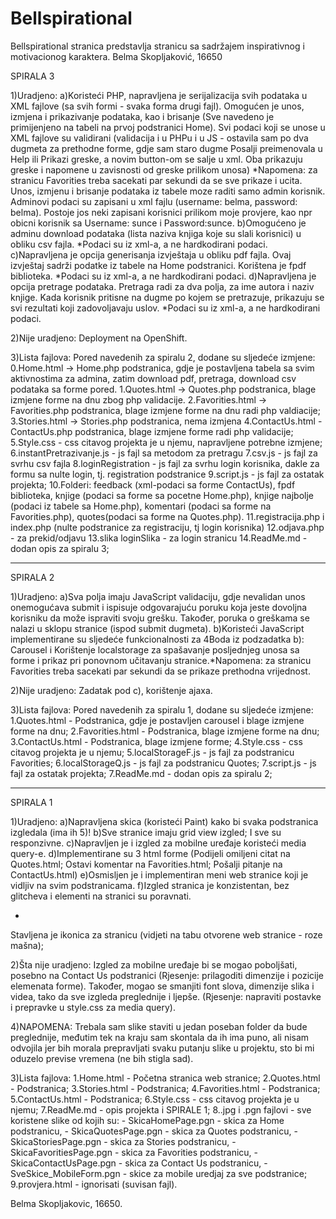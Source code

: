 ﻿# Bellspirational
Bellspirational stranica predstavlja stranicu sa sadržajem inspirativnog i motivacionog karaktera. Belma Skopljaković, 16650






SPIRALA 3

1)Uradjeno:
	a)Koristeći PHP, napravljena je serijalizacija svih podataka u XML fajlove (sa svih formi - svaka forma drugi fajl). Omogućen je unos, izmjena i prikazivanje podataka, kao i brisanje (Sve navedeno je primijenjeno na tabeli na prvoj podstranici Home). Svi podaci koji se unose u XML fajlove su validirani (validacija i u PHPu i u JS - ostavila sam po dva dugmeta za prethodne forme, gdje sam staro dugme Posalji preimenovala u Help ili Prikazi greske, a novim button-om se salje u xml. Oba prikazuju greske i napomene u zavisnosti od greske prilikom unosa)
	*Napomena: za stranicu Favorities treba sacekati par sekundi da se sve prikaze i ucita. 
Unos, izmjenu i brisanje podataka iz tabele moze raditi samo admin korisnik. Adminovi podaci su zapisani u xml fajlu (username: belma, password: belma). Postoje jos neki zapisani korisnici prilikom moje provjere, kao npr obicni korisnik sa Username: sunce i Password:sunce.
	b)Omogućeno je adminu download podataka (lista naziva knjiga koje su slali korisnici) u obliku csv fajla. *Podaci su iz xml-a, a ne hardkodirani podaci.
	c)Napravljena je opcija generisanja izvještaja u obliku pdf fajla. Ovaj izvještaj sadrži podatke iz tabele na Home podstranici. Korištena je fpdf biblioteka. *Podaci su iz xml-a, a ne hardkodirani podaci.
	d)Napravljena je opcija pretrage podataka. Pretraga radi za dva polja, za ime autora i naziv knjige. Kada korisnik pritisne na dugme po kojem se pretrazuje, prikazuju se svi rezultati koji zadovoljavaju uslov.
*Podaci su iz xml-a, a ne hardkodirani podaci.

2)Nije uradjeno: Deployment na OpenShift.


3)Lista fajlova: Pored navedenih za spiralu 2, dodane su sljedeće izmjene:
	0.Home.html -> Home.php podstranica, gdje je postavljena tabela sa svim aktivnostima za admina, zatim download pdf, pretraga, download csv podataka sa forme pored.
	1.Quotes.html -> Quotes.php podstranica, blage izmjene forme na dnu zbog php validacije.
	2.Favorities.html -> Favorities.php podstranica, blage izmjene forme na dnu radi php valdiacije;
	3.Stories.html -> Stories.php podstranica, nema izmjena
	4.ContactUs.html - ContactUs.php podstranica, blage izmjene forme radi php validacije;
	5.Style.css - css citavog projekta je u njemu, napravljene  potrebne izmjene;
	6.instantPretrazivanje.js - js fajl sa metodom za pretragu
	7.csv.js - js fajl za svrhu csv fajla
	8.loginRegistration - js fajl za svrhu login korisnika, dakle za formu sa nulte login, tj. registration podstranice
	9.script.js - js fajl za ostatak projekta;
	10.Folderi: feedback (xml-podaci sa forme ContactUs), fpdf biblioteka, knjige (podaci sa forme sa pocetne Home.php), knjige najbolje (podaci iz tabele sa Home.php), komentari (podaci sa forme na Favorities.php), quotes(podaci sa forme na Quotes.php).
	11.registracija.php i index.php (nulte podstranice za registraciju, tj login korisnika)
	12.odjava.php - za prekid/odjavu
	13.slika loginSlika - za login stranicu
	14.ReadMe.md - dodan opis za spiralu 3;






---------------------------------------------------
SPIRALA 2

1)Uradjeno:
	a)Sva polja imaju JavaScript validaciju, gdje nevalidan unos onemogućava submit i ispisuje odgovarajuću poruku koja jeste dovoljna korisniku da može ispraviti svoju grešku. Također, poruka o greškama se nalazi u sklopu stranice (ispod submit dugmeta).
	b)Koristeći JavaScript implementirane su sljedeće funkcionalnosti za 4Boda iz podzadatka b): Carousel i Korištenje localstorage za spašavanje posljednjeg unosa sa forme i prikaz pri ponovnom učitavanju stranice.*Napomena: za stranicu Favorities treba sacekati par sekundi da se prikaze prethodna vrijednost. 

2)Nije uradjeno:
Zadatak pod c), korištenje ajaxa.

3)Lista fajlova: Pored navedenih za spiralu 1, dodane su sljedeće izmjene:
	1.Quotes.html - Podstranica, gdje je postavljen carousel i blage izmjene forme na dnu;
	2.Favorities.html - Podstranica, blage izmjene forme na dnu;
	3.ContactUs.html - Podstranica, blage izmjene forme;
	4.Style.css - css citavog projekta je u njemu;
	5.localStorageF.js - js fajl za podstranicu Favorities;
	6.localStorageQ.js - js fajl za podstranicu Quotes;
	7.script.js - js fajl za ostatak projekta;
	7.ReadMe.md - dodan opis za spiralu 2;









---------------------------------------------------
SPIRALA 1

1)Uradjeno: 
	a)Napravljena skica (koristeći Paint) kako bi svaka podstranica izgledala (ima ih 5)! 
	b)Sve stranice imaju grid view izgled; I sve su responzivne.
	c)Napravljen je i izgled za mobilne uređaje koristeći media query-e.
	d)Implementirane su 3 html forme (Podijeli omiljeni citat na Quotes.html; Ostavi komentar na Favorities.html; Pošalji pitanje na ContactUs.html)
	e)Osmisljen je i implementiran meni web stranice koji je vidljiv na svim podstranicama.
	f)Izgled stranica je konzistentan, bez glitcheva i elementi na stranici su poravnati.

+

Stavljena je ikonica za stranicu (vidjeti na tabu otvorene web stranice - roze mašna);


2)Šta nije uradjeno:
	Izgled za mobilne uređaje bi se mogao poboljšati, posebno na Contact Us podstranici (Rjesenje: prilagoditi dimenzije i pozicije elemenata forme).
	Također, mogao se smanjiti font slova, dimenzije slika i videa, tako da sve izgleda preglednije i ljepše. (Rjesenje: napraviti postavke i prepravke u style.css za media query).

4)NAPOMENA: Trebala sam slike staviti u jedan poseban folder da bude preglednije, međutim tek na kraju sam skontala da ih ima puno, ali nisam odvojila jer bih morala prepravljati svaku putanju slike u projektu, sto bi mi oduzelo previse vremena (ne bih stigla sad).

3)Lista fajlova:
	1.Home.html - Početna stranica web stranice;
	2.Quotes.html - Podstranica;
	3.Stories.html - Podstranica;
	4.Favorities.html - Podstranica;
	5.ContactUs.html - Podstranica;
	6.Style.css - css citavog projekta je u njemu;
	7.ReadMe.md - opis projekta i SPIRALE 1;
	8..jpg i .pgn fajlovi - sve koristene slike od kojih su: - SkicaHomePage.pgn - skica za Home podstranicu,
	 - SkicaQuotesPage.pgn - skica za Quotes podstranicu,
	 - SkicaStoriesPage.pgn - skica za Stories podstranicu,
	 - SkicaFavoritiesPage.pgn - skica za Favorities podstranicu,
	 - SkicaContactUsPage.pgn - skica za Contact Us podstranicu,
	 - SveSkice_MobileForm.pgn - skice za mobile uredjaj za sve podstranice;
	9.provjera.html - ignorisati (suvisan fajl).


Belma Skopljakovic, 16650.
